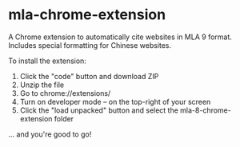 # mla-chrome-extension
A Chrome extension to automatically cite websites in MLA 9 format. Includes special formatting for Chinese websites.

To install the extension:
1. Click the "code" button and download ZIP
2. Unzip the file
3. Go to chrome://extensions/
4. Turn on developer mode – on the top-right of your screen
5. Click the "load unpacked" button and select the mla-8-chrome-extension folder

… and you're good to go!
